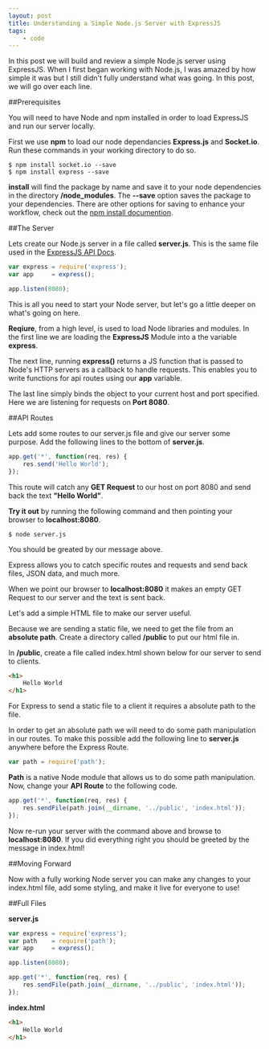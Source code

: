 ```yaml
---
layout: post
title: Understanding a Simple Node.js Server with ExpressJS
tags: 
    - code 
---
```


In this post we will build and review a simple Node.js server using ExpressJS. When I first began working with Node.js, I was amazed by how simple it was but I still didn't fully understand what was going. In this post, we will go over each line.

##Prerequisites

You will need to have Node and npm installed in order to load ExpressJS and run our server locally.

First we use **npm** to load our node dependancies **Express.js** and **Socket.io**. Run these commands in your working directory to do so.

```
$ npm install socket.io --save
$ npm install express --save
```

**install** will find the package by name and save it to your node dependencies in the directory **/node_modules**. The **--save** option saves the package to your dependencies. There are other options for saving to enhance your workflow, check out the [npm install documention](https://docs.npmjs.com/cli/install).

##The Server

Lets create our Node.js server in a file called **server.js**. This is the same file used in the [ExpressJS API Docs](http://expressjs.com/api.html).

```javascript
var express = require('express');
var app 	= express();

app.listen(8080);
```

This is all you need to start your Node server, but let's go a little deeper on what's going on here.

**Reqiure**, from a high level, is used to load Node libraries and modules. In the first line we are loading the **ExpressJS** Module into a the variable **express**.

The next line, running **express()** returns a JS function that is passed to Node's HTTP servers as a callback to handle requests. This enables you to write functions for api routes using our **app** variable.

The last line simply binds the object to your current host and port specified. Here we are listening for requests on **Port 8080**.

##API Routes

Lets add some routes to our server.js file and give our server some purpose. Add the following lines to the bottom of **server.js**.

```javascript
app.get('*', function(req, res) {
	res.send('Hello World');
});
```

This route will catch any **GET Request** to our host on port 8080 and send back the text **"Hello World"**. 

**Try it out** by running the following command and then pointing your browser to **localhost:8080**.

```
$ node server.js
```

You should be greated by our message above.

Express allows you to catch specific routes and requests and send back files, JSON data, and much more.

When we point our browser to **localhost:8080** it makes an empty GET Request to our server and the text is sent back. 

Let's add a simple HTML file to make our server useful. 

Because we are sending a static file, we need to get the file from an **absolute path**. Create a directory called **/public** to put our html file in. 

In **/public**, create a file called index.html shown below for our server to send to clients.

```html
<h1>
	Hello World 
</h1>
```

For Express to send a static file to a client it requires a absolute path to the file.

In order to get an absolute path we will need to do some path manipulation in our routes. To make this possible add the following line to **server.js** anywhere before the Express Route.

```javascript
var path = require('path');
```

**Path** is a native Node module that allows us to do some path manipulation. Now, change your **API Route** to the following code.

```javascript
app.get('*', function(req, res) {
	res.sendFile(path.join(__dirname, '../public', 'index.html'));
});
```

Now re-run your server with the command above and browse to **localhost:8080**. If you did everything right you should be greeted by the message in index.html!

##Moving Forward

Now with a fully working Node server you can make any changes to your index.html file, add some styling, and make it live for everyone to use!

##Full Files

**server.js**
```javascript
var express = require('express');
var path 	= require('path');
var app 	= express();

app.listen(8080);

app.get('*', function(req, res) {
	res.sendFile(path.join(__dirname, '../public', 'index.html'));
});
```

**index.html**

```html
<h1>
	Hello World 
</h1>
```




